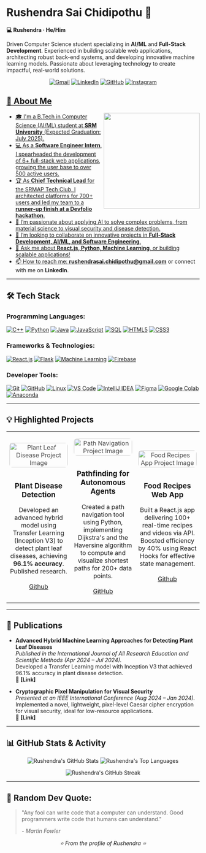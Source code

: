 # Rushendra Sai Chidipothu 👋
**💻 Rushendra · He/Him**

Driven Computer Science student specializing in **AI/ML** and **Full-Stack Development**. Experienced in building scalable web applications, architecting robust back-end systems, and developing innovative machine learning models. Passionate about leveraging technology to create impactful, real-world solutions.

<p align="center">
  <a href="mailto:rushendrasai.chidipothu@gmail.com"><img src="https://img.shields.io/badge/Gmail-D14836?style=for-the-badge&logo=gmail&logoColor=white" alt="Gmail"/></a>
  <a href="https://www.linkedin.com/in/rushendra-chidipothu-42065521b/"><img src="https://img.shields.io/badge/LinkedIn-0077B5?style=for-the-badge&logo=linkedin&logoColor=white" alt="LinkedIn"/></a>
  <a href="https://github.com/Rushendra69"><img src="https://img.shields.io/badge/GitHub-100000?style=for-the-badge&logo=github&logoColor=white" alt="GitHub"/></a>
  <a href="https://www.instagram.com/c_rushendra_?igsh=ZTJuZjF0d2ttcDNm"><img src="https://img.shields.io/badge/Instagram-E4405F?style=for-the-badge&logo=instagram&logoColor=white" alt="Instagram"/>
</p>



## 🚀 About Me

<picture>
  <source media="(prefers-color-scheme: dark)" srcset="https://raw.githubusercontent.com/udaykrizzz19/udaykrizzz19/main/developer_dark.svg">
  <source media="(prefers-color-scheme: light)" srcset="https://raw.githubusercontent.com/udaykrizzz19/udaykrizzz19/main/developer_light.svg">
  <img align="right" height="250" src="https://raw.githubusercontent.com/udaykrizzz19/udaykrizzz19/main/developer_light.svg">
</picture>
<!-- 💡 You can create new SVGs using tools like https://profilinator.rishav.dev/ -->

*   🎓 I'm a B.Tech in Computer Science (AI/ML) student at **SRM University** (Expected Graduation: July 2025).
*   💻 As a **Software Engineer Intern**, I spearheaded the development of 6+ full-stack web applications, growing the user base to over 500 active users.
*   🏆 As **Chief Technical Lead** for the SRMAP Tech Club, I architected platforms for 700+ users and led my team to a **runner-up finish at a Devfolio hackathon**.
*   🌱 I’m passionate about applying AI to solve complex problems, from material science to visual security and disease detection.
*   👯 I’m looking to collaborate on innovative projects in **Full-Stack Development, AI/ML, and Software Engineering**.
*   💬 Ask me about **React.js, Python, Machine Learning**, or building scalable applications!
*   📫 How to reach me: **rushendrasai.chidipothu@gmail.com** or connect with me on **LinkedIn**.

---

## 🛠️ Tech Stack

### Programming Languages:
<p align="left">
  <a href="https://isocpp.org/" target="_blank" rel="noreferrer"><img src="https://img.shields.io/badge/C%2B%2B-00599C?style=for-the-badge&logo=cplusplus&logoColor=white" alt="C++"></a>
  <a href="https://www.python.org" target="_blank" rel="noreferrer"><img src="https://img.shields.io/badge/Python-3776AB?style=for-the-badge&logo=python&logoColor=white" alt="Python"></a>
  <a href="https://www.java.com" target="_blank" rel="noreferrer"><img src="https://img.shields.io/badge/Java-ED8B00?style=for-the-badge&logo=openjdk&logoColor=white" alt="Java"></a>
  <a href="https://developer.mozilla.org/en-US/docs/Web/JavaScript" target="_blank" rel="noreferrer"><img src="https://img.shields.io/badge/JavaScript-F7DF1E?style=for-the-badge&logo=javascript&logoColor=black" alt="JavaScript"></a>
  <a href="https://www.microsoft.com/en-us/sql-server" target="_blank" rel="noreferrer"><img src="https://img.shields.io/badge/SQL-025E8C?style=for-the-badge&logo=microsoftsqlserver&logoColor=white" alt="SQL"></a>
  <a href="https://developer.mozilla.org/en-US/docs/Web/HTML" target="_blank" rel="noreferrer"><img src="https://img.shields.io/badge/HTML5-E34F26?style=for-the-badge&logo=html5&logoColor=white" alt="HTML5"></a>
  <a href="https://developer.mozilla.org/en-US/docs/Web/CSS" target="_blank" rel="noreferrer"><img src="https://img.shields.io/badge/CSS3-1572B6?style=for-the-badge&logo=css3&logoColor=white" alt="CSS3"></a>
</p>

### Frameworks & Technologies:
<p align="left">
  <a href="https://reactjs.org/" target="_blank" rel="noreferrer"><img src="https://img.shields.io/badge/React-20232A?style=for-the-badge&logo=react&logoColor=61DAFB" alt="React.js"></a>
  <a href="https://flask.palletsprojects.com/" target="_blank" rel="noreferrer"><img src="https://img.shields.io/badge/Flask-000000?style=for-the-badge&logo=flask&logoColor=white" alt="Flask"></a>
  <a href="https://www.tensorflow.org" target="_blank" rel="noreferrer"><img src="https://img.shields.io/badge/Machine_Learning-FF6F00?style=for-the-badge&logo=tensorflow&logoColor=white" alt="Machine Learning"></a>
  <a href="https://firebase.google.com/" target="_blank" rel="noreferrer"><img src="https://img.shields.io/badge/Firebase-FFCA28?style=for-the-badge&logo=firebase&logoColor=black" alt="Firebase"></a>
</p>

### Developer Tools:
<p align="left">
  <a href="https://git-scm.com/" target="_blank" rel="noreferrer"><img src="https://img.shields.io/badge/Git-F05032?style=for-the-badge&logo=git&logoColor=white" alt="Git"></a>
  <a href="https://github.com/" target="_blank" rel="noreferrer"><img src="https://img.shields.io/badge/GitHub-100000?style=for-the-badge&logo=github&logoColor=white" alt="GitHub"></a>
  <a href="https://www.linux.org/" target="_blank" rel="noreferrer"><img src="https://img.shields.io/badge/Linux-FCC624?style=for-the-badge&logo=linux&logoColor=black" alt="Linux"></a>
  <a href="https://code.visualstudio.com/" target="_blank" rel="noreferrer"><img src="https://img.shields.io/badge/VS_Code-007ACC?style=for-the-badge&logo=visual-studio-code&logoColor=white" alt="VS Code"></a>
  <a href="https://www.jetbrains.com/idea/" target="_blank" rel="noreferrer"><img src="https://img.shields.io/badge/IntelliJ_IDEA-000000.svg?style=for-the-badge&logo=intellij-idea&logoColor=white" alt="IntelliJ IDEA"></a>
  <a href="https://www.figma.com/" target="_blank" rel="noreferrer"><img src="https://img.shields.io/badge/Figma-F24E1E?style=for-the-badge&logo=figma&logoColor=white" alt="Figma"></a>
  <a href="https://colab.research.google.com/" target="_blank" rel="noreferrer"><img src="https://img.shields.io/badge/Google_Colab-F9AB00?style=for-the-badge&logo=googlecolab&logoColor=black" alt="Google Colab"></a>
  <a href="https://www.anaconda.com/" target="_blank" rel="noreferrer"><img src="https://img.shields.io/badge/Anaconda-44A833?style=for-the-badge&logo=anaconda&logoColor=white" alt="Anaconda"></a>
</p>

---

## 💡 Highlighted Projects

<!-- Remember to replace these with your actual project links! -->
<table>
  <tr>
    <td width="33%">
      <p align="center">
        <img src="https://images.unsplash.com/photo-1601287293804-9a87af20db9f?q=80&w=1740&auto=format&fit=crop&ixlib=rb-4.1.0&ixid=M3wxMjA3fDB8MHxwaG90by1wYWdlfHx8fGVufDB8fHx8fA%3D%3D" alt="Plant Leaf Disease Project Image" style="width:100%; max-height:100px; object-fit:cover; border-radius:8px; opacity:0.8; margin-bottom:10px;" />
      </p>
      <h3 align="center">Plant Disease Detection</h3>
      <p align="center">
        Developed an advanced hybrid model using Transfer Learning (Inception V3) to detect plant leaf diseases, achieving <b>96.1% accuracy</b>. Published research.
        <br/><br/>
        <a href="[YOUR_GITHUB_PROJECT_LINK_HERE]" target="_blank">Github</a>
      </p>
    </td>
    <td width="33%">
      <p align="center">
        <img src="https://images.unsplash.com/photo-1465447142348-e9952c393450?w=800&auto=format&fit=crop&q=60&ixlib=rb-4.1.0&ixid=M3wxMjA3fDB8MHxzZWFyY2h8Mnx8cm9hZHN8ZW58MHx8MHx8fDA%3D" alt="Path Navigation Project Image" style="width:100%; max-height:100px; object-fit:cover; border-radius:8px; opacity:0.8; margin-bottom:10px;" />
      </p>
      <h3 align="center">Pathfinding for Autonomous Agents</h3>
      <p align="center">
        Created a path navigation tool using Python, implementing Dijkstra's and the Haversine algorithm to compute and visualize shortest paths for 200+ data points.
        <br/><br/>
        <a href="[YOUR_GITHUB_PROJECT_LINK_HERE]" target="_blank">GitHub</a>
      </p>
    </td>
    <td width="33%">
      <p align="center">
        <img src="https://images.unsplash.com/photo-1504754524776-8f4f37790ca0?q=80&w=1740&auto=format&fit=crop&ixlib=rb-4.1.0&ixid=M3wxMjA3fDB8MHxwaG90by1wYWdlfHx8fGVufDB8fHx8fA%3D%3D" alt="Food Recipes App Project Image" style="width:100%; max-height:100px; object-fit:cover; border-radius:8px; opacity:0.8; margin-bottom:10px;" />
      </p>
      <h3 align="center">Food Recipes Web App</h3>
      <p align="center">
        Built a React.js app delivering 100+ real-time recipes and videos via API. Boosted efficiency by 40% using React Hooks for effective state management.
        <br/><br/>
        <a href="[YOUR_GITHUB_PROJECT_LINK_HERE]" target="_blank">Github</a>
      </p>
    </td>
  </tr>
</table>

---

## 📄 Publications

*   **Advanced Hybrid Machine Learning Approaches for Detecting Plant Leaf Diseases**  
    *Published in the International Journal of All Research Education and Scientific Methods (Apr 2024 – Jul 2024).*  
    Developed a Transfer Learning model with Inception V3 that achieved 96.1% accuracy in plant disease detection.  
    🔗 **[Link]** <!-- Add link to the publication or project here -->

*   **Cryptographic Pixel Manipulation for Visual Security**  
    *Presented at an IEEE International Conference (Aug 2024 – Jan 2024).*  
    Implemented a novel, lightweight, pixel-level Caesar cipher encryption for visual security, ideal for low-resource applications.  
    🔗 **[Link]** <!-- Add link to the publication or project here -->

---

## 📊 GitHub Stats & Activity

<p align="center">
  <img src="https://github-readme-stats.vercel.app/api?username=Rushendra&show_icons=true&theme=tokyonight&count_private=true&hide_border=true" alt="Rushendra's GitHub Stats"/>
  <img src="https://github-readme-stats.vercel.app/api/top-langs/?username=Rushendra&layout=compact&theme=tokyonight&hide_border=true" alt="Rushendra's Top Languages"/>
</p>
<p align="center">
  <img src="https://github-readme-streak-stats.herokuapp.com/?user=Rushendra&theme=tokyonight&hide_border=true" alt="Rushendra's GitHub Streak"/>
</p>

---

## 📜 Random Dev Quote:

> "Any fool can write code that a computer can understand. Good programmers write code that humans can understand."
>
> *- Martin Fowler*

<p align="center">
  <em>⭐️ From the profile of Rushendra ⭐️</em>
</p>
